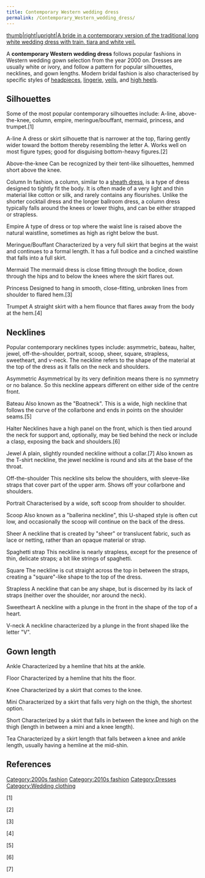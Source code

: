```yaml
---
title: Contemporary Western wedding dress
permalink: /Contemporary_Western_wedding_dress/
---
```


[thumb\|right\|upright\|A bride in a contemporary version of the
traditional long white wedding dress with train, tiara and white
veil.](/File:White-wedding-dress.jpg "wikilink")

A **contemporary Western wedding dress** follows popular fashions in
Western wedding gown selection from the year 2000 on. Dresses are
usually white or ivory, and follow a pattern for popular silhouettes,
necklines, and gown lengths. Modern bridal fashion is also characterised
by specific styles of [headpieces](/headpieces "wikilink"),
[lingerie](/lingerie "wikilink"), [veils](/veil "wikilink"), and [high
heels](/high_heels "wikilink").

## Silhouettes

Some of the most popular contemporary silhouettes include: A-line,
above-the-knee, column, empire, meringue/bouffant, mermaid, princess,
and trumpet.[1]

A-line
A dress or skirt silhouette that is narrower at the top, flaring gently
wider toward the bottom thereby resembling the letter A. Works well on
most figure types; good for disguising bottom-heavy figures.[2]

Above-the-knee
Can be recognized by their tent-like silhouettes, hemmed short above the
knee.

Column
In fashion, a column, similar to a [sheath
dress](/sheath_dress "wikilink"), is a type of dress designed to tightly
fit the body. It is often made of a very light and thin material like
cotton or silk, and rarely contains any flourishes. Unlike the shorter
cocktail dress and the longer ballroom dress, a column dress typically
falls around the knees or lower thighs, and can be either strapped or
strapless.

Empire
A type of dress or top where the waist line is raised above the natural
waistline, sometimes as high as right below the bust.

Meringue/Bouffant
Characterized by a very full skirt that begins at the waist and
continues to a formal length. It has a full bodice and a cinched
waistline that falls into a full skirt.

Mermaid
The mermaid dress is close fitting through the bodice, down through the
hips and to below the knees where the skirt flares out.

Princess
Designed to hang in smooth, close-fitting, unbroken lines from shoulder
to flared hem.[3]

Trumpet
A straight skirt with a hem flounce that flares away from the body at
the hem.[4]

## Necklines

Popular contemporary necklines types include: asymmetric, bateau,
halter, jewel, off-the-shoulder, portrait, scoop, sheer, square,
strapless, sweetheart, and v-neck. The neckline refers to the shape of
the material at the top of the dress as it falls on the neck and
shoulders.

Asymmetric
Asymmetrical by its very definition means there is no symmetry or no
balance. So this neckline appears different on either side of the centre
front.

Bateau
Also known as the "Boatneck". This is a wide, high neckline that follows
the curve of the collarbone and ends in points on the shoulder seams.[5]

Halter
Necklines have a high panel on the front, which is then tied around the
neck for support and, optionally, may be tied behind the neck or include
a clasp, exposing the back and shoulders.[6]

Jewel
A plain, slightly rounded neckline without a collar.[7] Also known as
the T-shirt neckline, the jewel neckline is round and sits at the base
of the throat.

Off-the-shoulder
This neckline sits below the shoulders, with sleeve-like straps that
cover part of the upper arm. Shows off your collarbone and shoulders.

Portrait
Characterised by a wide, soft scoop from shoulder to shoulder.

Scoop
Also known as a "ballerina neckline", this U-shaped style is often cut
low, and occasionally the scoop will continue on the back of the dress.

Sheer
A neckline that is created by "sheer" or translucent fabric, such as
lace or netting, rather than an opaque material or strap.

Spaghetti strap
This neckline is nearly strapless, except for the presence of thin,
delicate straps; a bit like strings of spaghetti.

Square
The neckline is cut straight across the top in between the straps,
creating a "square"-like shape to the top of the dress.

Strapless
A neckline that can be any shape, but is discerned by its lack of straps
(neither over the shoulder, nor around the neck).

Sweetheart
A neckline with a plunge in the front in the shape of the top of a
heart.

V-neck
A neckline characterized by a plunge in the front shaped like the letter
"V".

## Gown length

Ankle
Characterized by a hemline that hits at the ankle.

Floor
Characterized by a hemline that hits the floor.

Knee
Characterized by a skirt that comes to the knee.

Mini
Characterized by a skirt that falls very high on the thigh, the shortest
option.

Short
Characterized by a skirt that falls in between the knee and high on the
thigh (length in between a mini and a knee length).

Tea
Characterized by a skirt length that falls between a knee and ankle
length, usually having a hemline at the mid-shin.

## References

[Category:2000s fashion](/Category:2000s_fashion "wikilink")
[Category:2010s fashion](/Category:2010s_fashion "wikilink")
[Category:Dresses](/Category:Dresses "wikilink") [Category:Wedding
clothing](/Category:Wedding_clothing "wikilink")

[1]

[2]

[3]

[4]

[5]

[6]

[7]